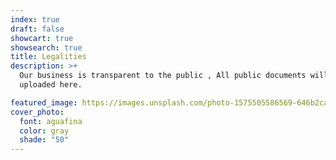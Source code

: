 ```yaml
---
index: true
draft: false
showcart: true
showsearch: true
title: Legalities
description: >+
  Our business is transparent to the public , All public documents will be
  uploaded here.

featured_image: https://images.unsplash.com/photo-1575505586569-646b2ca898fc?ixlib=rb-1.2.1&ixid=eyJhcHBfaWQiOjEyMDd9&auto=format&fit=crop&w=2105&q=80
cover_photo:
  font: aguafina
  color: gray
  shade: "50"
---
```

